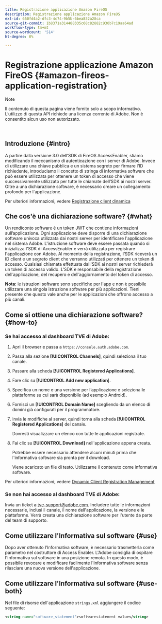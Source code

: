 ```yaml
---
title: Registrazione applicazione Amazon FireOS
description: Registrazione applicazione Amazon FireOS
exl-id: 650fd4a2-dfc3-4c74-9b5b-6bea832a28ca
source-git-commit: 1b8371a314488335c68c82882c930b7c19aa64ad
workflow-type: tm+mt
source-wordcount: '514'
ht-degree: 0%

---
```


# Registrazione applicazione Amazon FireOS {#amazon-fireos-application-registration}

>[!NOTE]
>
>Il contenuto di questa pagina viene fornito solo a scopo informativo. L’utilizzo di questa API richiede una licenza corrente di Adobe. Non è consentito alcun uso non autorizzato.

</br>

## Introduzione {#intro}

A partire dalla versione 3.0 dell’SDK di FireOS AccessEnabler, stiamo modificando il meccanismo di autenticazione con i server di Adobe. Invece di utilizzare una chiave pubblica e un sistema segreto per firmare l’ID richiedente, introduciamo il concetto di stringa di informativa software che può essere utilizzata per ottenere un token di accesso che viene successivamente utilizzato per tutte le chiamate dell’SDK ai nostri server. Oltre a una dichiarazione software, è necessario creare un collegamento profondo per l&#39;applicazione.

Per ulteriori informazioni, vedere [Registrazione client dinamica](/help/authentication/dynamic-client-registration.md)

## Che cos&#39;è una dichiarazione software? {#what}

Un rendiconto software è un token JWT che contiene informazioni sull’applicazione. Ogni applicazione deve disporre di una dichiarazione software univoca utilizzata dai nostri server per identificare l&#39;applicazione nel sistema Adobe. L&#39;istruzione software deve essere passata quando si inizializza l&#39;SDK di AccessEnabler e verrà utilizzata per registrare l&#39;applicazione con Adobe. Al momento della registrazione, l’SDK riceverà un ID client e un segreto client che verranno utilizzati per ottenere un token di accesso. Qualsiasi chiamata effettuata dall&#39;SDK ai nostri server richiederà un token di accesso valido. L’SDK è responsabile della registrazione dell’applicazione, del recupero e dell’aggiornamento del token di accesso.

**Nota:** le istruzioni software sono specifiche per l&#39;app e non è possibile utilizzare una singola istruzione software per più applicazioni. Tieni presente che questo vale anche per le applicazioni che offrono accesso a più canali.

## Come si ottiene una dichiarazione software? {#how-to}

### Se hai accesso al dashboard TVE di Adobe:

1. Apri il browser e passa a `https://console.auth.adobe.com`.

1. Passa alla sezione **[!UICONTROL Channels]**, quindi seleziona il tuo canale.

1. Passare alla scheda **[!UICONTROL Registered Applications]**.

1. Fare clic su **[!UICONTROL Add new application]**.

1. Specifica un nome e una versione per l’applicazione e seleziona le piattaforme su cui sarà disponibile (ad esempio Android).

1. Fornisci un **[!UICONTROL Domain Name]** scegliendo da un elenco di domini già configurati per il programmatore.

1. Invia le modifiche al server, quindi torna alla scheda **[!UICONTROL Registered Applications]** del canale.

   Dovresti visualizzare un elenco con tutte le applicazioni registrate.

1. Fai clic su **[!UICONTROL Download]** nell&#39;applicazione appena creata.

   Potrebbe essere necessario attendere alcuni minuti prima che l&#39;informativa software sia pronta per il download.

   Viene scaricato un file di testo. Utilizzarne il contenuto come informativa software.

Per ulteriori informazioni, vedere [Dynamic Client Registration Management](/help/authentication/dynamic-client-registration-management.md)

### Se non hai accesso al dashboard TVE di Adobe:

Invia un ticket a [tve-support@adobe.com](mailto:tve-support@adobe.com). Includere tutte le informazioni necessarie, inclusi il canale, il nome dell&#39;applicazione, la versione e le piattaforme. Verrà creata una dichiarazione software per l&#39;utente da parte del team di supporto.

## Come utilizzare l&#39;Informativa sul software {#use}

Dopo aver ottenuto l&#39;Informativa software, è necessario trasmetterla come parametro nel costruttore di Access Enabler. L&#39;Adobe consiglia di ospitare l&#39;Informativa sul software in una posizione remota. In questo modo, è possibile revocare e modificare facilmente l&#39;Informativa software senza rilasciare una nuova versione dell&#39;applicazione.

## Come utilizzare l&#39;Informativa sul software {#use-both}

Nel file di risorse dell&#39;applicazione `strings.xml` aggiungere il codice seguente:

```XML
<string name="software_statement">softwarestatement value</string>
```
